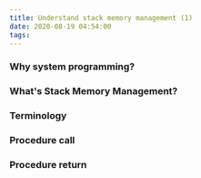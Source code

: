 ```yaml
---
title: Understand stack memory management (1)
date: 2020-08-19 04:54:00
tags:
---
```


### Why system programming? 

### What's Stack Memory Management?

### Terminology

### Procedure call

### Procedure return
